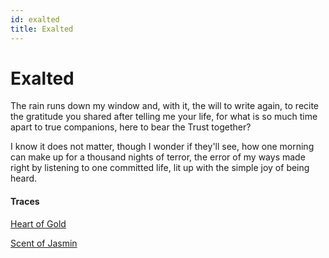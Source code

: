 ```yaml
---
id: exalted
title: Exalted
---
```


# Exalted

The rain runs down my window
and, with it, the will to write again,
to recite the gratitude you shared
after telling me your life,
for what is so much time apart
to true companions,
here to bear the Trust together? 

I know it does not matter,
though I wonder if they'll see,
how one morning can make up
for a thousand nights of terror,
the error of my ways made right
by listening to one committed life,
lit up with the simple joy of being heard.

#### Traces

[Heart of Gold](https://www.youtube.com/watch?v=73_4Yx5Mcc8 "Pett Level")

[Scent of Jasmin](https://www.youtube.com/watch?v=m0819AFk_7I "Faran Ensemble")